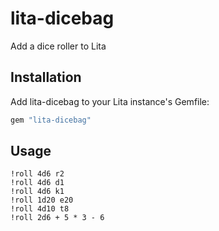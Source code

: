 # lita-dicebag

Add a dice roller to Lita

## Installation

Add lita-dicebag to your Lita instance's Gemfile:

``` ruby
gem "lita-dicebag"
```


## Usage

```
!roll 4d6 r2
!roll 4d6 d1
!roll 4d6 k1
!roll 1d20 e20
!roll 4d10 t8
!roll 2d6 + 5 * 3 - 6
```
